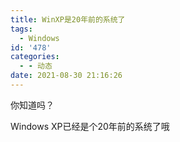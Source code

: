 ```yaml
---
title: WinXP是20年前的系统了
tags:
  - Windows
id: '478'
categories:
  - - 动态
date: 2021-08-30 21:16:26
---
```


你知道吗？

Windows XP已经是个20年前的系统了哦